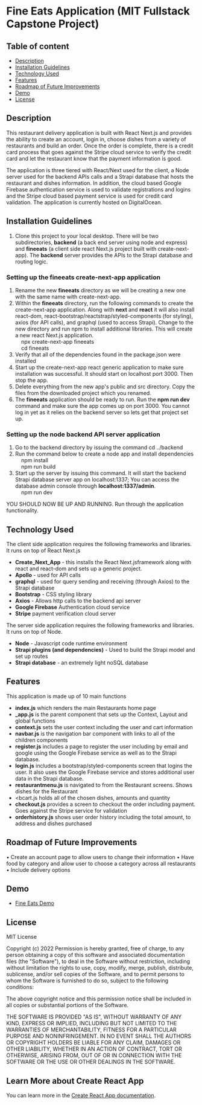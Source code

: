 # Fine Eats Application (MIT Fullstack Capstone Project)

## Table of content

- [Description](#description)
- [Installation Guidelines](#installation-guidelines)
- [Technology Used](#technology-used)
- [Features](#features)
- [Roadmap of Future Improvements](#roadmap-of-future-improvements)
- [Demo](#demo)
- [License](#license)

## Description
This restaurant delivery application is built with React Next.js and provides the ability to create an account, login in, choose dishes from a variety of restaurants and build an order.  Once the order is complete,  there is a credit card process that goes against the Stripe cloud service to verify the credit card and let the restaurant know that the payment information is good.

The application is three tiered with React/Next used for the client,  a Node server used for the backend APIs calls and a Strapi database that hosts the restaurant and dishes information.   In addition,  the cloud based Google Firebase authentication service is used to validate registrations and logins and the Stripe cloud based payment service is used for credit card validation.   The application is currently hosted on DigitalOcean.

## Installation Guidelines 
1. Clone this project to your local desktop.   There will be two subdirectories, <b>backend</b> (a back end server using node and express) and <b>fineeats</b> (a client side react Next.js project built with create-next-app).  The <b>backend</b> server provides the APIs to the Strapi database and routing logic.   

### Setting up the fineeats create-next-app application
1. Rename the new <b>fineeats</b> directory as we will be creating a new one with the same name with create-next-app.
2. Within the <b>fineeats</b> directory, run the following commands to create the create-next-app application.  Along with <b>next</b> and <b>react</b> it will also install react-dom, react-bootstrap/reactstrap/styled-components (for styling), axios (for API calls),  and graphql (used to access Strapi).  Change to the new directory and run npm to install additional libraries.   This will create a new react Next.js application.   
&nbsp;&nbsp;&nbsp;   npx create-next-app fineeats  
&nbsp;&nbsp;&nbsp;   cd fineeats 
3. Verify that all of the dependencies found in the package.json were installed
4. Start up the create-next-app react generic application to make sure installation was successful.  It should start on localhost port 3000.  Then stop the app.
4. Delete everything from the new app's public and src directory.   Copy the files from the downloaded project which you renamed.
6. The <b>fineeats</b> application should be ready to run.  Run the <b>npm run dev</b> command and make sure the app comes up on port 3000.  You cannot log in yet as it relies on the backend server so lets get that project set up.   

### Setting up the node backend API server application
1. Go to the backend directory by issuing the command cd ../backend
2. Run the command below to create a node app and install dependencies  
&nbsp;&nbsp;&nbsp;   npm install  
&nbsp;&nbsp;&nbsp;   npm run build
3. Start up the server by issuing this command.  It will start the backend Strapi database server app on localhost:1337;  You can access the database admin console through <b>localhost:1337/admin</b>.   
&nbsp;&nbsp;&nbsp;   npm run dev

YOU SHOULD NOW BE UP AND RUNNING.  Run through the application functionality.  

## Technology Used
The client side application requires the following frameworks and libraries.   It runs on top of React Next.js
 - <b>Create_Next_App</b> - this installs the React Next.jsframework along with react and react-dom and sets up a generic project.
 - <b>Apollo</b> - used for API calls
 - <b>graphql</b> - used for query sending and receiving (through Axios) to the Strapi database
 - <b>Bootstrap</b> - CSS styling library    
 - <b>Axios</b> - Allows http calls to the backend api server
 - <b>Google Firebase</b> Authentication cloud service
 - <b>Stripe</b> payment verification cloud server
    
The server side application requires the following frameworks and libraries.   It runs on top of Node.
 - <b>Node</b> - Javascript code runtime environment 
 - <b>Strapi plugins (and dependencies)</b> - Used to build the Strapi model and set up routes
 - <b>Strapi database</b> - an extremely light noSQL database
## Features
This application is made up of 10 main functions
  - <b>index.js</b> which renders the main Restaurants home page
  - <b>_app.js</b> is the parent component that sets up the Context, Layout and global functions
  - <b>context.js</b> sets the user context including the user and cart information
  - <b>navbar.js</b> is the navigation bar component with links to all of the children components
  - <b>register.js</b> includes a page to register the user including by email and google using the Google Firebase service as well as to the Strapi database.
  - <b>login.js</b> includes a bootstrap/styled-components screen that logins the user.   It also uses the Google Firebase service and stores additional user data in the Strapi database.
  - <b>restaurantmenu.js</b> is navigated to from the Restaurant screens.  Shows dishes for the Restaurant
  - <bcart.js</b> holds all of the chosen dishes, amounts and quantity
  - <b>checkout.js</b> provides a screen to checkout the order including payment.   Goes against the Stripe service for validation
  - <b>orderhistory.js</b> shows user order history including the total amount, to address and dishes purchased
 
## Roadmap of Future Improvements
•	Create an account page to allow users to change their information
•	Have food by category and allow user to choose a category across all restaurants
•	Include delivery options

## Demo
* [Fine Eats Demo](http://164.92.99.205/)

## License

MIT License

Copyright (c) 2022
Permission is hereby granted, free of charge, to any person obtaining a copy of this software and associated documentation files (the "Software"), to deal in the Software without restriction, including without limitation the rights to use, copy, modify, merge, publish, distribute, sublicense, and/or sell copies of the Software, and to permit persons to whom the Software is furnished to do so, subject to the following conditions:

The above copyright notice and this permission notice shall be included in all copies or substantial portions of the Software.

THE SOFTWARE IS PROVIDED "AS IS", WITHOUT WARRANTY OF ANY KIND, EXPRESS OR IMPLIED, INCLUDING BUT NOT LIMITED TO THE WARRANTIES OF MERCHANTABILITY, FITNESS FOR A PARTICULAR PURPOSE AND NONINFRINGEMENT. IN NO EVENT SHALL THE AUTHORS OR COPYRIGHT HOLDERS BE LIABLE FOR ANY CLAIM, DAMAGES OR OTHER LIABILITY, WHETHER IN AN ACTION OF CONTRACT, TORT OR OTHERWISE, ARISING FROM, OUT OF OR IN CONNECTION WITH THE SOFTWARE OR THE USE OR OTHER DEALINGS IN THE SOFTWARE.

## Learn More about Create React App

You can learn more in the [Create React App documentation](https://facebook.github.io/create-react-app/docs/getting-started).

